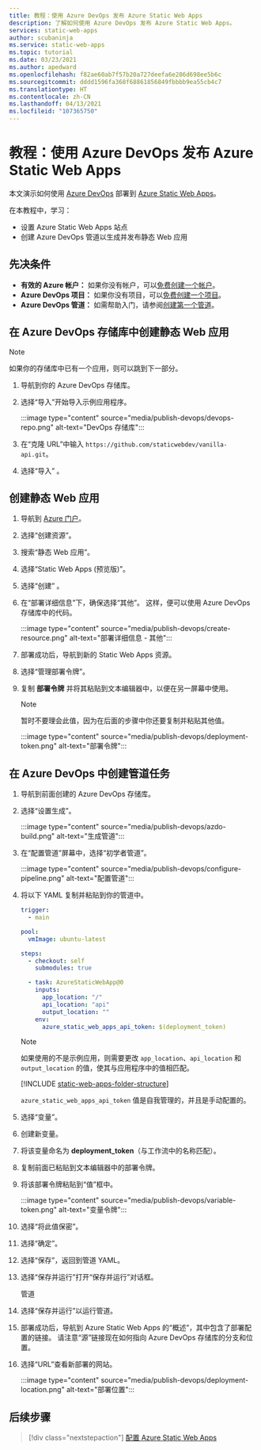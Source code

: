 ```yaml
---
title: 教程：使用 Azure DevOps 发布 Azure Static Web Apps
description: 了解如何使用 Azure DevOps 发布 Azure Static Web Apps。
services: static-web-apps
author: scubaninja
ms.service: static-web-apps
ms.topic: tutorial
ms.date: 03/23/2021
ms.author: apedward
ms.openlocfilehash: f82ae60ab7f57b20a727deefa6e286d698ee5b6c
ms.sourcegitcommit: dddd1596fa368f68861856849fbbbb9ea55cb4c7
ms.translationtype: HT
ms.contentlocale: zh-CN
ms.lasthandoff: 04/13/2021
ms.locfileid: "107365750"
---
```

# <a name="tutorial-publish-azure-static-web-apps-with-azure-devops"></a>教程：使用 Azure DevOps 发布 Azure Static Web Apps

本文演示如何使用 [Azure DevOps](https://dev.azure.com/) 部署到 [Azure Static Web Apps](./overview.md)。

在本教程中，学习：

- 设置 Azure Static Web Apps 站点
- 创建 Azure DevOps 管道以生成并发布静态 Web 应用

## <a name="prerequisites"></a>先决条件

- **有效的 Azure 帐户：** 如果你没有帐户，可以[免费创建一个帐户](https://azure.microsoft.com/free/)。
- **Azure DevOps 项目：** 如果你没有项目，可以[免费创建一个项目](https://azure.microsoft.com/pricing/details/devops/azure-devops-services/)。
- **Azure DevOps 管道：** 如需帮助入门，请参阅[创建第一个管道](https://docs.microsoft.com/azure/devops/pipelines/create-first-pipeline?view=azure-devops&preserve-view=true)。

## <a name="create-a-static-web-app-in-an-azure-devops-repository"></a>在 Azure DevOps 存储库中创建静态 Web 应用

  > [!NOTE]
  > 如果你的存储库中已有一个应用，则可以跳到下一部分。

1. 导航到你的 Azure DevOps 存储库。

1. 选择“导入”开始导入示例应用程序。
  
    :::image type="content" source="media/publish-devops/devops-repo.png" alt-text="DevOps 存储库":::

1. 在“克隆 URL”中输入 `https://github.com/staticwebdev/vanilla-api.git`。

1. 选择“导入”  。

## <a name="create-a-static-web-app"></a>创建静态 Web 应用

1. 导航到 [Azure 门户](https://portal.azure.com)。

1. 选择“创建资源”。

1. 搜索“静态 Web 应用”。

1. 选择“Static Web Apps (预览版)”。

1. 选择“创建”  。

1. 在“部署详细信息”下，确保选择“其他”。 这样，便可以使用 Azure DevOps 存储库中的代码。

    :::image type="content" source="media/publish-devops/create-resource.png" alt-text="部署详细信息 - 其他":::

1. 部署成功后，导航到新的 Static Web Apps 资源。

1. 选择“管理部署令牌”。

1. 复制 **部署令牌** 并将其粘贴到文本编辑器中，以便在另一屏幕中使用。

    > [!NOTE]
    > 暂时不要理会此值，因为在后面的步骤中你还要复制并粘贴其他值。

    :::image type="content" source="media/publish-devops/deployment-token.png" alt-text="部署令牌":::

## <a name="create-the-pipeline-task-in-azure-devops"></a>在 Azure DevOps 中创建管道任务

1. 导航到前面创建的 Azure DevOps 存储库。

1. 选择“设置生成”。

    :::image type="content" source="media/publish-devops/azdo-build.png" alt-text="生成管道":::

1. 在“配置管道”屏幕中，选择“初学者管道”。

    :::image type="content" source="media/publish-devops/configure-pipeline.png" alt-text="配置管道":::

1. 将以下 YAML 复制并粘贴到你的管道中。

    ```yaml
    trigger:
      - main
    
    pool:
      vmImage: ubuntu-latest
    
    steps:
      - checkout: self
        submodules: true

      - task: AzureStaticWebApp@0
        inputs:
          app_location: "/" 
          api_location: "api"
          output_location: ""
        env:
          azure_static_web_apps_api_token: $(deployment_token)
    ```

    > [!NOTE]
    > 如果使用的不是示例应用，则需要更改 `app_location`、`api_location` 和 `output_location` 的值，使其与应用程序中的值相匹配。

    [!INCLUDE [static-web-apps-folder-structure](../../includes/static-web-apps-folder-structure.md)]

    `azure_static_web_apps_api_token` 值是自我管理的，并且是手动配置的。

1. 选择“变量”。

1. 创建新变量。

1. 将该变量命名为 **deployment_token**（与工作流中的名称匹配）。

1. 复制前面已粘贴到文本编辑器中的部署令牌。

1. 将该部署令牌粘贴到“值”框中。

    :::image type="content" source="media/publish-devops/variable-token.png" alt-text="变量令牌":::

1. 选择“将此值保密”。

1. 选择“确定”。

1. 选择“保存”，返回到管道 YAML。

1. 选择“保存并运行”打开“保存并运行”对话框。

    管道

1. 选择“保存并运行”以运行管道。

1. 部署成功后，导航到 Azure Static Web Apps 的“概述”，其中包含了部署配置的链接。 请注意“源”链接现在如何指向 Azure DevOps 存储库的分支和位置。

1. 选择“URL”查看新部署的网站。

    :::image type="content" source="media/publish-devops/deployment-location.png" alt-text="部署位置":::

## <a name="next-steps"></a>后续步骤

> [!div class="nextstepaction"]
> [配置 Azure Static Web Apps](./configuration.md)
